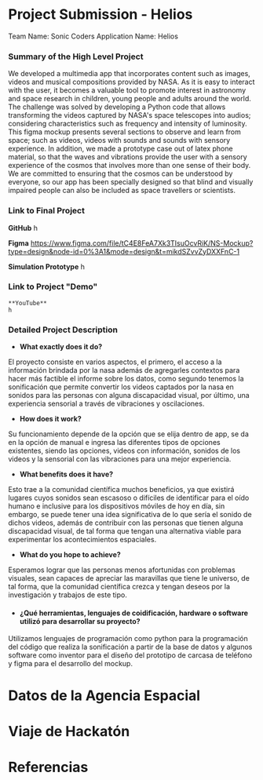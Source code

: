 # Project Submission - Helios
Team Name: Sonic Coders 
Application Name: Helios

### Summary of the High Level Project
We developed a multimedia app that incorporates content such as images, videos and musical compositions provided by NASA. As it is easy to interact with the user, it becomes a valuable tool to promote interest in astronomy and space research in children, young people and adults around the world. The challenge was solved by developing a Python code that allows transforming the videos captured by NASA's space telescopes into audios; considering characteristics such as frequency and intensity of luminosity. This figma mockup presents several sections to observe and learn from space; such as videos, videos with sounds and sounds with sensory experience. In addition, we made a prototype case out of latex phone material, so that the waves and vibrations provide the user with a sensory experience of the cosmos that involves more than one sense of their body. We are committed to ensuring that the cosmos can be understood by everyone, so our app has been specially designed so that blind and visually impaired people can also be included as space travellers or scientists.

### Link to Final Project

**GitHub**
h

**Figma**
https://www.figma.com/file/tC4E8FeA7Xk3TIsuOcvRiK/NS-Mockup?type=design&node-id=0%3A1&mode=design&t=mikdSZvvZyDXXFnC-1

**Simulation Prototype**
h

### Link to Project "Demo"

    **YouTube**
    h

### Detailed Project Description

- **What exactly does it do?**

El proyecto consiste en varios aspectos, el primero, el acceso a la información brindada por la nasa además de agregarles contextos para hacer más factible el informe sobre los datos, como segundo tenemos la sonificación que permite convertir los videos captados por la nasa en sonidos para las personas con alguna discapacidad visual, por último, una experiencia sensorial a través de vibraciones y oscilaciones.

- **How does it work?**

Su funcionamiento depende de la opción que se elija dentro de app, se da en la opción de manual e ingresa las diferentes tipos de opciones existentes, siendo las opciones, videos con información, sonidos de los videos y la sensorial con las vibraciones para una mejor experiencia.

- **What benefits does it have?**

Esto trae a la comunidad científica muchos beneficios, ya que existirá lugares cuyos sonidos sean escasoso o difíciles de identificar para el oído humano e inclusive para los dispositivos móviles de hoy en día, sin embargo, se puede tener una idea significativa de lo que sería el sonido de dichos videos, además de contribuir con las personas que tienen alguna discapacidad visual, de tal forma que tengan una alternativa viable para experimentar los acontecimientos espaciales.

- **What do you hope to achieve?**

Esperamos lograr que las personas menos afortunidas con problemas visuales, sean capaces de apreciar las maravillas que tiene le universo, de tal forma, que la comunidad científica crezca y tengan deseos por la investigación y trabajos de este tipo.

- #### ¿Qué herramientas, lenguajes de coidificación, hardware o software utilizó para desarrollar su proyecto?

Utilizamos lenguajes de programación como python para la programación del código que realiza la sonificación a partir de la base de datos y algunos software como inventor para el diseño del prototipo de carcasa de teléfono y figma para el desarrollo del mockup.

# Datos de la Agencia Espacial

# Viaje de Hackatón

# Referencias
